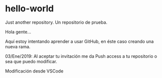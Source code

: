 # hello-world
Just another repository. Un repositorio de prueba.

Hola gente...

Aquí estoy intentando aprender a usar GitHub, en éste caso creando una nueva rama.

03/Ene/2019:
Al aceptar tu invitación me da Push access a tu repositorio o sea que puedo modificar.

Modificación desde VSCode

